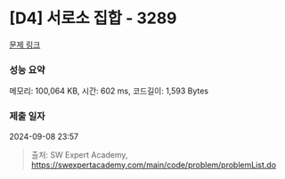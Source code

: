 # [D4] 서로소 집합 - 3289 

[문제 링크](https://swexpertacademy.com/main/code/problem/problemDetail.do?contestProbId=AWBJKA6qr2oDFAWr) 

### 성능 요약

메모리: 100,064 KB, 시간: 602 ms, 코드길이: 1,593 Bytes

### 제출 일자

2024-09-08 23:57



> 출처: SW Expert Academy, https://swexpertacademy.com/main/code/problem/problemList.do